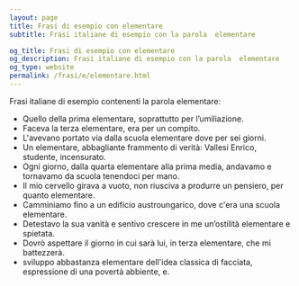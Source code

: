 ```yaml
---
layout: page
title: Frasi di esempio con elementare 
subtitle: Frasi italiane di esempio con la parola  elementare

og_title: Frasi di esempio con elementare 
og_description: Frasi italiane di esempio con la parola  elementare
og_type: website
permalink: /frasi/e/elementare.html
---
```


Frasi italiane di esempio contenenti la parola elementare:


- Quello della prima elementare, soprattutto per l’umiliazione.
- Faceva la terza elementare, era per un compito.
- L'avevano portato via dalla scuola elementare dove per sei giorni.
- Un elementare, abbagliante frammento di verità: Vallesi Enrico, studente, incensurato.
- Ogni giorno, dalla quarta elementare alla prima media, andavamo e tornavamo da scuola tenendoci per mano.
- Il mio cervello girava a vuoto, non riusciva a produrre un pensiero, per quanto elementare.
- Camminiamo fino a un edificio austroungarico, dove c'era una scuola elementare.
- Detestavo la sua vanità e sentivo crescere in me un’ostilità elementare e spietata.
- Dovrò aspettare il giorno in cui sarà lui, in terza elementare, che mi battezzerà.
- sviluppo abbastanza elementare dell'idea classica di facciata, espressione di una povertà abbiente, e.
